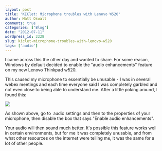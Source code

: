 ```yaml
---
layout: post
title: 'KIClet: Microphone troubles with Lenovo W520'
author: Matt Oswalt
comments: true
categories: ['Blog']
date: "2012-07-11"
wordpress_id: 2228
slug: kiclet-microphone-troubles-with-lenovo-w520
tags: ['audio']
---
```



I came across this the other day and wanted to share. For some reason, Windows by default decided to enable the "audio enhancements" feature on my new Lenovo Thinkpad w520.

This caused my microphone to essentially be unusable - I was in several webex meetings and each time everyone said I was completely garbled and not even close to being able to understand me. After a little poking around, I found this:

[![](assets/2012/07/screen.png)](assets/2012/07/screen.png)

As shown above, go to  audio settings and then to the properties of your microphone, then disable the box that says "Enable audio enhancements".

Your audio will then sound much better. It's possible this feature works well in certain environments, but for me it was completely unusable, and from what other resources on the internet were telling me, it was the same for a lot of other people.
